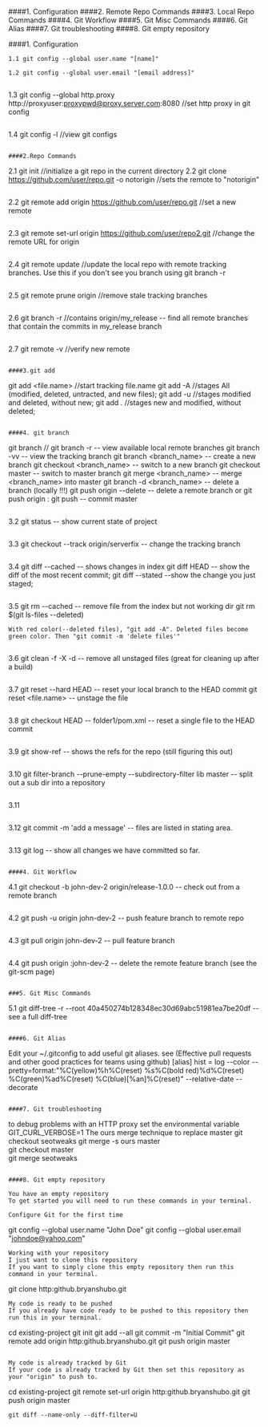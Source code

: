 ####1. Configuration
####2. Remote Repo Commands
####3. Local Repo Commands
####4. Git Workflow
####5. Git Misc Commands
####6. Git Alias
####7. Git troubleshooting
####8. Git empty repository


####1. Configuration
```
1.1 git config --global user.name "[name]"
```
```
1.2 git config --global user.email "[email address]"
```
```
```
1.3 git config --global http.proxy http://proxyuser:proxypwd@proxy.server.com:8080 
    //set http proxy in git config
```
```
1.4 git config -l //view git configs
```

####2.Repo Commands

```
2.1 git init //initialize a git repo in the current directory
2.2 git clone https://github.com/user/repo.git -o notorigin 
    //sets the remote to "notorigin"
```
```
2.2 git remote add origin https://github.com/user/repo.git //set a new remote
```
```
2.3 git remote set-url origin https://github.com/user/repo2.git //change the remote URL for origin
```
```
2.4 git remote update //update the local repo with remote tracking branches. Use this if you don't see you branch using git branch -r
```
```
2.5 git remote prune origin //remove stale tracking branches
```
```
2.6 git branch -r //contains origin/my_release -- find all remote branches that contain the commits in my_release branch
```
```
2.7 git remote -v //verify new remote
```

####3.git add
```
 git add <file.name>  //start tracking file.name
 git add -A  //stages All (modified, deleted, untracted, and new files);
 git add -u  //stages modified and deleted, without new;
 git add . //stages new and modified, without deleted;
```

####4. git branch
```
git branch // 
git branch -r -- view available local remote branches
git branch -vv -- view the tracking branch
git branch <branch_name> -- create a new branch
git checkout <branch_name> -- switch to a new branch
git checkout master  -- switch to master branch
git merge <branch_name>  -- merge <branch_name> into master
git branch -d <branch_name> -- delete a branch (locally !!!)
git push origin --delete <branchName>  -- delete a remote branch
or git push origin :<branchName>
git push  -- commit master
```
```
3.2 git status -- show current state of project
```
```
3.3 git checkout --track origin/serverfix -- change the tracking branch
```
```
3.4 git diff --cached -- shows changes in index
    git diff HEAD -- show the diff of the most recent commit;
    git diff --stated  --show the change you just staged;
```
```
3.5 git rm --cached -- remove file from the index but not working dir
    git rm $(git ls-files --deleted)
    
    With red color(--deleted files), "git add -A". Deleted files become green color. Then "git commit -m 'delete files'"
```
```
3.6 git clean -f -X -d -- remove all unstaged files (great for cleaning up after a build)
```

```
3.7 git reset --hard HEAD -- reset your local branch to the HEAD commit
    git reset <file.name> -- unstage the file
```
```
3.8 git checkout HEAD -- folder1/pom.xml -- reset a single file to the HEAD commit
```
```
3.9 git show-ref -- shows the refs for the repo (still figuring this out)
```

```
3.10 git filter-branch --prune-empty --subdirectory-filter lib master -- split out a sub dir into a repository
```

```
3.11 
```

```
3.12 git commit -m 'add a message' -- files are listed in stating area.
```

```
3.13 git log -- show all changes we have committed so far.
```

####4. Git Workflow
```
4.1 git checkout -b john-dev-2 origin/release-1.0.0 -- check out from a remote branch
```

```
4.2 git push -u origin john-dev-2 -- push feature branch to remote repo
```

```
4.3 git pull origin john-dev-2 -- pull feature branch
```

```
4.4 git push origin :john-dev-2 -- delete the remote feature branch (see the git-scm page)
```

###5. Git Misc Commands
```
5.1 git diff-tree -r --root 40a450274b128348ec30d69abc51981ea7be20df -- see a full diff-tree
```

####6. Git Alias
```
Edit your ~/.gitconfig to add useful git aliases. see (Effective pull requests and other good practices for teams using github)
[alias]
    hist = log --color --pretty=format:\"%C(yellow)%h%C(reset) %s%C(bold red)%d%C(reset) 
    %C(green)%ad%C(reset) %C(blue)[%an]%C(reset)\" --relative-date --decorate
```

####7. Git troubleshooting
```
to debug problems with an HTTP proxy set the environmental variable GIT_CURL_VERBOSE=1
The ours merge technique to replace master
git checkout seotweaks
        git merge -s ours master  
        git checkout master  
        git merge seotweaks
```

####8. Git empty repository

You have an empty repository
To get started you will need to run these commands in your terminal.

Configure Git for the first time
```
git config --global user.name "John Doe"
git config --global user.email "johndoe@yahoo.com"
```
Working with your repository
I just want to clone this repository
If you want to simply clone this empty repository then run this command in your terminal.
```
git clone http:github.bryanshubo.git
```
My code is ready to be pushed
If you already have code ready to be pushed to this repository then run this in your terminal.
```
cd existing-project
git init
git add --all
git commit -m "Initial Commit"
git remote add origin http:github.bryanshubo.git
git push origin master
```

My code is already tracked by Git
If your code is already tracked by Git then set this repository as your "origin" to push to.
```
cd existing-project
git remote set-url origin http:github.bryanshubo.git
git push origin master
```
git diff --name-only --diff-filter=U
